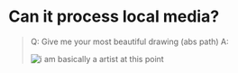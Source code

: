 # Can it process local media?

> Q: Give me your most beautiful drawing (abs path)
> A: 
>
>![i am basically a artist at this point](/home/lquenti/code/ankiding/assets/testdata/images/love.png)
>